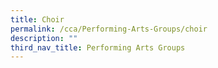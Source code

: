 ```yaml
---
title: Choir
permalink: /cca/Performing-Arts-Groups/choir
description: ""
third_nav_title: Performing Arts Groups
---
```

